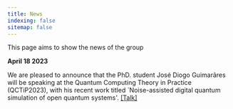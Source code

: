 ```yaml
---
title: News
indexing: false
sitemap: false
---
```


This page aims to show the news of the group

**April 18 2023**

We are pleased to announce that the PhD. student José Diogo Guimarãres will be speaking at the
Quantum Computing Theory in Practice (QCTiP2023), with his recent work titled `Noise-assisted
digital quantum simulation of open quantum systems'.
[[Talk]](https://www.youtube.com/watch?v=WNmRc9bwx-o&ab_channel=Riverlane)

